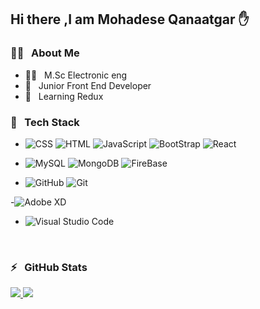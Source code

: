 <h2>Hi there ,I am Mohadese Qanaatgar ✋</h2>

<h3>👩‍💻 &nbsp; About Me</h3>

- 👩‍🎓 &nbsp; M.Sc Electronic eng
- 💼 &nbsp; Junior Front End Developer
- 🌱 &nbsp; Learning Redux

<h3>🔧 &nbsp; Tech Stack</h3>

- ![CSS](https://img.shields.io/badge/CSS3-1572B6?style=for-the-badge&logo=css3&logoColor=white)
![HTML](https://img.shields.io/badge/HTML5-E34F26?style=for-the-badge&logo=html5&logoColor=white)
![JavaScript](https://img.shields.io/badge/JavaScript-323330?style=for-the-badge&logo=javascript&logoColor=F7DF1E)
![BootStrap](https://img.shields.io/badge/Bootstrap-563D7C?style=for-the-badge&logo=bootstrap&logoColor=white)
![React](https://img.shields.io/badge/React-20232A?style=for-the-badge&logo=react&logoColor=61DAFB)

- ![MySQL](https://img.shields.io/badge/MySQL-005C84?style=for-the-badge&logo=mysql&logoColor=white)
![MongoDB](https://img.shields.io/badge/MongoDB-4EA94B?style=for-the-badge&logo=mongodb&logoColor=white)
![FireBase](https://img.shields.io/badge/firebase-ffca28?style=for-the-badge&logo=firebase&logoColor=black)

- ![GitHub](https://img.shields.io/badge/GitHub-100000?style=for-the-badge&logo=github&logoColor=white)
![Git](https://img.shields.io/badge/GIT-E44C30?style=for-the-badge&logo=git&logoColor=white)

-![Adobe XD](https://img.shields.io/badge/Adobe%20XD-470137?style=for-the-badge&logo=Adobe%20XD&logoColor=#FF61F6)

- ![Visual Studio Code](https://img.shields.io/badge/Visual_Studio_Code-0078D4?style=for-the-badge&logo=visual%20studio%20code&logoColor=white)

<br/>

<h3>⚡ &nbsp; GitHub Stats</h3>


<a href="https://github.com/mohadese-Qanaatgar">
<img src='https://github-readme-stats.vercel.app/api?username=mohadese-Qanaatgar&show_icons=true&theme=radical' />
<img src='https://github-readme-stats.vercel.app/api/top-langs/?username=mohadese-Qanaatgar' />
</a>
